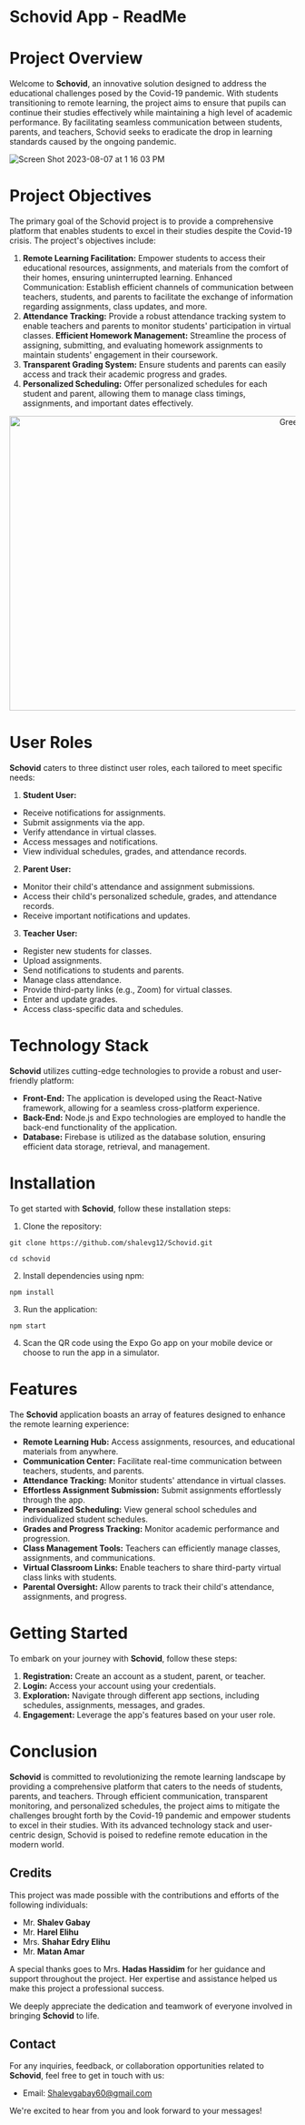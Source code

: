 # Schovid App - ReadMe

# Project Overview

Welcome to __Schovid__, an innovative solution designed to address the educational challenges posed by the Covid-19 pandemic. With students transitioning to remote learning, the project aims to ensure that pupils can continue their studies effectively while maintaining a high level of academic performance. By facilitating seamless communication between students, parents, and teachers, Schovid seeks to eradicate the drop in learning standards caused by the ongoing pandemic.

![Screen Shot 2023-08-07 at 1 16 03 PM](https://github.com/shalevg12/CovidSCEApp/assets/58697095/aa4b2c06-2d02-407c-891b-0da3ecd144dc)

# Project Objectives

The primary goal of the Schovid project is to provide a comprehensive platform that enables students to excel in their studies despite the Covid-19 crisis. The project's objectives include:

1. __Remote Learning Facilitation:__ Empower students to access their educational resources, assignments, and materials from the comfort of their homes, ensuring uninterrupted learning.
Enhanced Communication: Establish efficient channels of communication between teachers, students, and parents to facilitate the exchange of information regarding assignments, class updates, and more.
2. __Attendance Tracking:__ Provide a robust attendance tracking system to enable teachers and parents to monitor students' participation in virtual classes.
__Efficient Homework Management:__ Streamline the process of assigning, submitting, and evaluating homework assignments to maintain students' engagement in their coursework.
3. __Transparent Grading System:__ Ensure students and parents can easily access and track their academic progress and grades.
4. __Personalized Scheduling:__ Offer personalized schedules for each student and parent, allowing them to manage class timings, assignments, and important dates effectively.

<p align="right">
  <img width="518" alt="Green" src="https://github.com/shalevg12/CovidSCEApp/assets/58697095/8546bdbe-eeaf-4ce0-a5da-eb81e0960578">
</p>

# User Roles

__Schovid__ caters to three distinct user roles, each tailored to meet specific needs:

1. __Student User:__
* Receive notifications for assignments.
* Submit assignments via the app.
* Verify attendance in virtual classes.
* Access messages and notifications.
* View individual schedules, grades, and attendance records.
2. __Parent User:__
* Monitor their child's attendance and assignment submissions.
* Access their child's personalized schedule, grades, and attendance records.
* Receive important notifications and updates.
3. __Teacher User:__
* Register new students for classes.
* Upload assignments.
* Send notifications to students and parents.
* Manage class attendance.
* Provide third-party links (e.g., Zoom) for virtual classes.
* Enter and update grades.
* Access class-specific data and schedules.

# Technology Stack

__Schovid__ utilizes cutting-edge technologies to provide a robust and user-friendly platform:

* __Front-End:__ The application is developed using the React-Native framework, allowing for a seamless cross-platform experience.
* __Back-End:__ Node.js and Expo technologies are employed to handle the back-end functionality of the application.
* __Database:__ Firebase is utilized as the database solution, ensuring efficient data storage, retrieval, and management.

# Installation

To get started with __Schovid__, follow these installation steps:

1. Clone the repository:
```React
git clone https://github.com/shalevg12/Schovid.git
```
```React
cd schovid
```
2. Install dependencies using npm:

```React
npm install
```
3. Run the application:
   
```React
npm start
```
4. Scan the QR code using the Expo Go app on your mobile device or choose to run the app in a simulator.

# Features

The __Schovid__ application boasts an array of features designed to enhance the remote learning experience:

* __Remote Learning Hub:__ Access assignments, resources, and educational materials from anywhere.
* __Communication Center:__ Facilitate real-time communication between teachers, students, and parents.
* __Attendance Tracking:__ Monitor students' attendance in virtual classes.
* __Effortless Assignment Submission:__ Submit assignments effortlessly through the app.
* __Personalized Scheduling:__ View general school schedules and individualized student schedules.
* __Grades and Progress Tracking:__ Monitor academic performance and progression.
* __Class Management Tools:__ Teachers can efficiently manage classes, assignments, and communications.
* __Virtual Classroom Links:__ Enable teachers to share third-party virtual class links with students.
* __Parental Oversight:__ Allow parents to track their child's attendance, assignments, and progress.

# Getting Started

To embark on your journey with __Schovid__, follow these steps:

1. __Registration:__ Create an account as a student, parent, or teacher.
2. __Login:__ Access your account using your credentials.
3. __Exploration:__ Navigate through different app sections, including schedules, assignments, messages, and grades.
4. __Engagement:__ Leverage the app's features based on your user role.

# Conclusion

__Schovid__ is committed to revolutionizing the remote learning landscape by providing a comprehensive platform that caters to the needs of students, parents, and teachers. Through efficient communication, transparent monitoring, and personalized schedules, the project aims to mitigate the challenges brought forth by the Covid-19 pandemic and empower students to excel in their studies. With its advanced technology stack and user-centric design, Schovid is poised to redefine remote education in the modern world.



## Credits

This project was made possible with the contributions and efforts of the following individuals:

- Mr. __Shalev Gabay__
- Mr. __Harel Elihu__
- Mrs. __Shahar Edry Elihu__
- Mr. __Matan Amar__

A special thanks goes to Mrs. __Hadas Hassidim__ for her guidance and support throughout the project. Her expertise and assistance helped us make this project a professional success.

We deeply appreciate the dedication and teamwork of everyone involved in bringing **Schovid** to life.


## Contact

For any inquiries, feedback, or collaboration opportunities related to **Schovid**, feel free to get in touch with us:

- Email: [Shalevgabay60@gmail.com](mailto:Shalevgabay60@gmail.com)

We're excited to hear from you and look forward to your messages!
